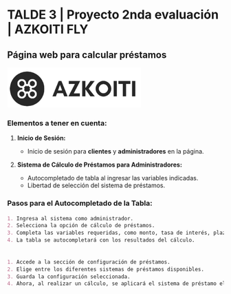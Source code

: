 # TALDE 3 | Proyecto 2nda evaluación | AZKOITI FLY
## Página web para calcular préstamos

![Logo Azkoiti Fly](/view/img/icons/azkoiti_texto_sin_fondo.png)

### Elementos a tener en cuenta:

1. **Inicio de Sesión:**
    - Inicio de sesión para **clientes** y **administradores** en la página.

2. **Sistema de Cálculo de Préstamos para Administradores:**
    - Autocompletado de tabla al ingresar las variables indicadas.
    - Libertad de selección del sistema de préstamos.

### Pasos para el Autocompletado de la Tabla:

```markdown
1. Ingresa al sistema como administrador.
2. Selecciona la opción de cálculo de préstamos.
3. Completa las variables requeridas, como monto, tasa de interés, plazo, etc.
4. La tabla se autocompletará con los resultados del cálculo.


1. Accede a la sección de configuración de préstamos.
2. Elige entre los diferentes sistemas de préstamos disponibles.
3. Guarda la configuración seleccionada.
4. Ahora, al realizar un cálculo, se aplicará el sistema de préstamo elegido.
